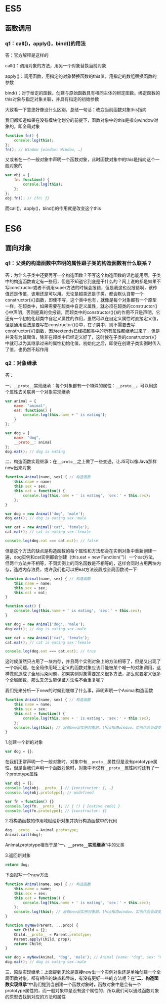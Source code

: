 # ES5

## 函数调用

### q1：call()，apply()，bind()的用法

答：官方解释是这样的

call()：调用对象的方法，用另一个对象替换当前对象

apply()：调用函数，用指定的对象替换函数的this值，用指定的数组替换函数的参数

bind()：对于给定的函数，创建与原始函数具有相同主体的绑定函数。绑定函数的this对象与指定对象关联，并具有指定的初始参数

大致看一下意思好像没什么区别，总结一句话：改变当前函数对象this指向

我们都知道如果在没有模块化划分的前提下，函数对象中的this是指向window对象的，即全局对象

```javascript
function fn() {
	console.log(this);
};
fn(); // Window {window: Window, …}
```

又或者在一个一般对象中声明一个函数对象，此时函数对象中的this是指向这个一般对象的

```javascript
var obj = {
	fn: function() {
		console.log(this);
	};
};
obj.fn(); // {fn: ƒ}
```

而call()，apply()，bind()的作用就是改变这个this

# ES6

## 面向对象

### q1：父类的构造函数中声明的属性跟子类的构造函数有什么联系？

答：为什么子类中还要再写一个构造函数？不写这个构造函数的话也能用啊，子类中的构造函数肯定有一些用，但是不知道它到底是干什么的？网上说的都是如果不写constructor或者不调用super方法的时候会报错，但是我这也没报错啊，该传值还是传值，该用还是可以用。无论是超类还是子类，都会默认自带一个constructor(){}函数，即使不写，这个类中也有，就像是每个对象都有一个原型一样，在超类中，如果需要在超类中自定义属性，就必须在超类的constructor(){}中声明，否则是真的会报错，而超类中的constructor(){}的作用不只是声明，它还有一个初始化超类中自定义属性的作用，虽然可以在自定义属性时直接定义值，但是通用语法是要写在constructor(){}中，在子类中，则不需要去写constructor(){}函数，因为extends已经把超类中的所有属性都继承过来了，但是并没有为其赋值，除非在超类中已经定义好了，这时候在子类的constructor(){}中就可以为其继承过来的属性初始化值，初始化之后，即使在创建子类实例时传入了值，也仍然不起作用

### q2：对象继承

答：

一、`__proto__`实现继承：每个对象都有一个特殊的属性：`__proto__`，可以用这个属性去关联另一个对象实现继承

```javascript
var animal = {
	name: "animal",
	eat: function() {
		console.log(this.name + " is eating");
	}
};

var dog = {
	name: "dog",
	__proto__: animal
};
dog.eat(); // dog is eating
```

二、构造函数实现继承：在`__proto__`之上做了一些变通，让JS可以像Java那样new出来对象

```javascript
function Animal(name, sex) { // 构造函数
    this.name = name;
    this.sex = sex;
    this.eat = function() {
        console.log(this.name + ' is eating', 'sex：' + this.sex);
    };
}

var dog = new Animal('dog', 'male');
dog.eat(); // dog is eating sex：male

var cat = new Animal('cat', 'female');
cat.eat(); // cat is eating sex：female

console.log(dog.eat === cat.eat); // false
```

但是这个方法的缺点是构造函数的每个属性和方法都会在实例对象中重新创建一遍，dog实例和cat实例都会创建（this.eat = new Function('')）一个eat方法，但两个方法并不相等，不同实例上的同名函数是不相等的，这样会同时占用两块内存，造成内存浪费，或许我们也可以把eat方法设置成全局函数试一下

```javascript
function Animal(name, sex) { // 构造函数
	this.name = name;
	this.sex = sex;
	this.eat = eat;
}

function eat() {
	console.log(this.name + ' is eating', 'sex：' + this.sex);
}

var dog = new Animal('dog', 'male');
dog.eat(); // dog is eating sex：male

var cat = new Animal('cat', 'female');
cat.eat(); // cat is eating sex：female

console.log(dog.eat === cat.eat); // true
```

这时候虽然只占用了一块内存，并且两个实例对象上的方法相等了，但是又出现了一个新问题，在全局作用域上定义的函数对象应该只能被某个唯一的对象调用，这样做就造成了全局污染问题，如果实例对象需要定义很多方法，那么就要定义很多个全局函数，那么又怎么能保证方法名不会重复呢？

我们先来分析一下new的时候到底做了什么事，声明声明一个Animal构造函数

```javascript
function Animal(name, sex) { // 构造函数
    this.name = name;
    this.sex = sex;
    this.eat = function() {
        console.log(this.name + ' is eating', 'sex：' + this.sex);
    };
    console.log(this); // 没有new出实例对象前，this指向window，实例化后会改变this指向，指向实例对象
}
```

1.创建一个新的对象

```javascript
var dog = {};
```

在我们正常声明一个一般对象时，对象中有`__proto__`属性但是没有prototype属性，但是当我们声明一个函数对象时，对象中不仅有`__proto__`属性同时还有了一个prototype属性

```javascript
var obj = {};
console.log(obj.__proto__) // {constructor: ƒ, …}
console.log(obj.prototype); // undefined

var fn = function() {}
console.log(fn.__proto__); // ƒ () { [native code] }
console.log(fn.prototype); // {constructor: ƒ}
```

2.将构造函数的作用域赋给新对象并执行构造函数中的代码

```javascript
dog.__proto__ = Animal.prototype;
Animal.call(dog);
```

Animal.prototype相当于是”**一、`__proto__`实现继承**“中的父类

3.返回新对象

```javascript
return dog;
```

下面拟写一个new方法

```javascript
function Animal(name, sex) { // 构造函数
    this.name = name;
    this.sex = sex;
    this.eat = function() {
        console.log(this.name + ' is eating', 'sex：' + this.sex);
    };
    console.log(this); // 没有new出实例对象前，this指向window，实例化后会改变this指向，指向实例对象
}

function myNew(Parent, ...prop) {
    var Child = {};
    Child.__proto__ = Parent.prototype;
    Parent.apply(Child, prop);
    return Child;
}

var dog = myNew(Animal, 'dog', 'male'); // Animal {name: "dog", sex: "male", eat: ƒ}
dog.eat(); // dog is eating sex：male
```

三、原型实现继承：上面提到无论是直接new出一个实例对象还是单独创建一个全局函数对象，都有相应的缺点和弊端，有没有更好一些的方法呢？在”**二、构造函数实现继承**“中我们提到当创建一个函数对象时，函数对象中是会有一个prototype属性的，而一般对象中是没有这个属性的，所以我们可以通过函数对象的原型去找到对应的方法和属性

